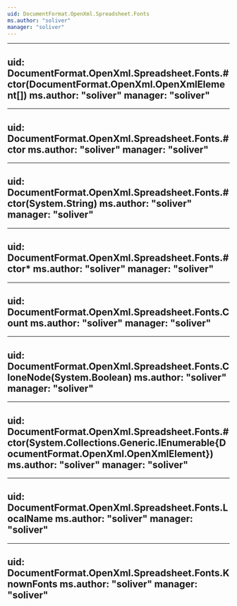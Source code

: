 ```yaml
---
uid: DocumentFormat.OpenXml.Spreadsheet.Fonts
ms.author: "soliver"
manager: "soliver"
---
```


---
uid: DocumentFormat.OpenXml.Spreadsheet.Fonts.#ctor(DocumentFormat.OpenXml.OpenXmlElement[])
ms.author: "soliver"
manager: "soliver"
---

---
uid: DocumentFormat.OpenXml.Spreadsheet.Fonts.#ctor
ms.author: "soliver"
manager: "soliver"
---

---
uid: DocumentFormat.OpenXml.Spreadsheet.Fonts.#ctor(System.String)
ms.author: "soliver"
manager: "soliver"
---

---
uid: DocumentFormat.OpenXml.Spreadsheet.Fonts.#ctor*
ms.author: "soliver"
manager: "soliver"
---

---
uid: DocumentFormat.OpenXml.Spreadsheet.Fonts.Count
ms.author: "soliver"
manager: "soliver"
---

---
uid: DocumentFormat.OpenXml.Spreadsheet.Fonts.CloneNode(System.Boolean)
ms.author: "soliver"
manager: "soliver"
---

---
uid: DocumentFormat.OpenXml.Spreadsheet.Fonts.#ctor(System.Collections.Generic.IEnumerable{DocumentFormat.OpenXml.OpenXmlElement})
ms.author: "soliver"
manager: "soliver"
---

---
uid: DocumentFormat.OpenXml.Spreadsheet.Fonts.LocalName
ms.author: "soliver"
manager: "soliver"
---

---
uid: DocumentFormat.OpenXml.Spreadsheet.Fonts.KnownFonts
ms.author: "soliver"
manager: "soliver"
---
